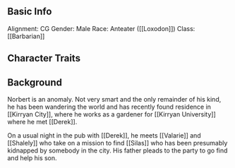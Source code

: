 ## Basic Info
Alignment: CG
Gender: Male
Race: Anteater ([[Loxodon]])
Class: [[Barbarian]]

## Character Traits


## Background
Norbert is an anomaly. Not very smart and the only remainder of his kind, he has been wandering the world and has recently found residence in [[Kirryan City]], where he works as a gardener for [[Kirryan University]] where he met [[Derek]].

On a usual night in the pub with [[Derek]], he meets [[Valarie]] and [[Shalely]] who take on a mission to find [[Silas]] who has been presumably kidnapped by somebody in the city. His father pleads to the party to go find and help his son. 